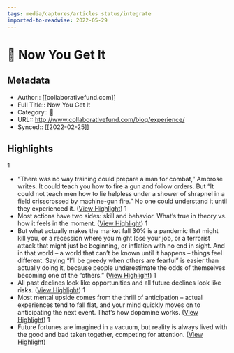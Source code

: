 ```yaml
---
tags: media/captures/articles status/integrate
imported-to-readwise: 2022-05-29
---
```

# 📰 Now You Get It

## Metadata
- Author:: [[collaborativefund.com]]
- Full Title:: Now You Get It
- Category:: 📰
- URL:: http://www.collaborativefund.com/blog/experience/
- Synced:: [[2022-02-25]]

## Highlights
1
- “There was no way training could prepare a man for combat,” Ambrose writes. It could teach you how to fire a gun and follow orders. But “It could not teach men how to lie helpless under a shower of shrapnel in a field crisscrossed by machine-gun fire.” No one could understand it until they experienced it. ([View Highlight](https://instapaper.com/read/1486060425/18892061))
1
- Most actions have two sides: skill and behavior. What’s true in theory vs. how it feels in the moment. ([View Highlight](https://instapaper.com/read/1486060425/18892062))
1
- But what actually makes the market fall 30% is a pandemic that might kill you, or a recession where you might lose your job, or a terrorist attack that might just be beginning, or inflation with no end in sight. And in that world – a world that can’t be known until it happens – things feel different. Saying “I’ll be greedy when others are fearful” is easier than actually doing it, because people underestimate the odds of themselves becoming one of the “others.” ([View Highlight](https://instapaper.com/read/1486060425/18892073))
1
- All past declines look like opportunities and all future declines look like risks. ([View Highlight](https://instapaper.com/read/1486060425/18892074))
1
- Most mental upside comes from the thrill of anticipation – actual experiences tend to fall flat, and your mind quickly moves on to anticipating the next event. That’s how dopamine works. ([View Highlight](https://instapaper.com/read/1486060425/18892078))
1
- Future fortunes are imagined in a vacuum, but reality is always lived with the good and bad taken together, competing for attention. ([View Highlight](https://instapaper.com/read/1486060425/18892086))
